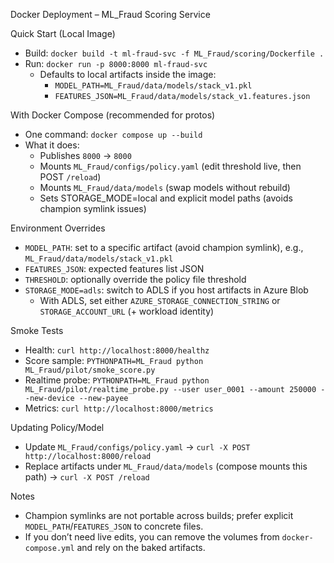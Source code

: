 Docker Deployment – ML_Fraud Scoring Service

Quick Start (Local Image)
- Build: `docker build -t ml-fraud-svc -f ML_Fraud/scoring/Dockerfile .`
- Run: `docker run -p 8000:8000 ml-fraud-svc`
  - Defaults to local artifacts inside the image:
    - `MODEL_PATH=ML_Fraud/data/models/stack_v1.pkl`
    - `FEATURES_JSON=ML_Fraud/data/models/stack_v1.features.json`

With Docker Compose (recommended for protos)
- One command: `docker compose up --build`
- What it does:
  - Publishes `8000` → `8000`
  - Mounts `ML_Fraud/configs/policy.yaml` (edit threshold live, then POST `/reload`)
  - Mounts `ML_Fraud/data/models` (swap models without rebuild)
  - Sets STORAGE_MODE=local and explicit model paths (avoids champion symlink issues)

Environment Overrides
- `MODEL_PATH`: set to a specific artifact (avoid champion symlink), e.g., `ML_Fraud/data/models/stack_v1.pkl`
- `FEATURES_JSON`: expected features list JSON
- `THRESHOLD`: optionally override the policy file threshold
- `STORAGE_MODE=adls`: switch to ADLS if you host artifacts in Azure Blob
  - With ADLS, set either `AZURE_STORAGE_CONNECTION_STRING` or `STORAGE_ACCOUNT_URL` (+ workload identity)

Smoke Tests
- Health: `curl http://localhost:8000/healthz`
- Score sample: `PYTHONPATH=ML_Fraud python ML_Fraud/pilot/smoke_score.py`
- Realtime probe: `PYTHONPATH=ML_Fraud python ML_Fraud/pilot/realtime_probe.py --user user_0001 --amount 250000 --new-device --new-payee`
- Metrics: `curl http://localhost:8000/metrics`

Updating Policy/Model
- Update `ML_Fraud/configs/policy.yaml` → `curl -X POST http://localhost:8000/reload`
- Replace artifacts under `ML_Fraud/data/models` (compose mounts this path) → `curl -X POST /reload`

Notes
- Champion symlinks are not portable across builds; prefer explicit `MODEL_PATH`/`FEATURES_JSON` to concrete files.
- If you don’t need live edits, you can remove the volumes from `docker-compose.yml` and rely on the baked artifacts.
